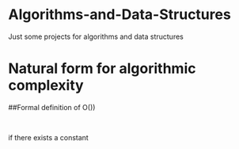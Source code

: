 # Algorithms-and-Data-Structures
Just some projects for algorithms and data structures
# Natural form for algorithmic complexity

##Formal definition of O())

<p align="center"><img src="https://rawgit.com/in	git@github.com:timwroge/Algorithms-and-Data-Structures/master/svgs/49db05db9f13695bff32cb1a5e4b5c00.svg?invert_in_darkmode" align=middle width=126.30390465pt height=16.438356pt/></p>

if there exists a constant 
